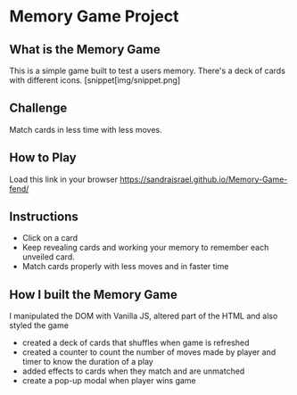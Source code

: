 # Memory Game Project

## What is the Memory Game
This is a simple game built to test a users memory. There's a deck of cards with different icons. 
[snippet[img/snippet.png]

## Challenge
Match cards in less time with less moves.

## How to Play
Load this link in your browser https://sandraisrael.github.io/Memory-Game-fend/

## Instructions
* Click on a card
* Keep revealing cards and working your memory to remember each unveiled card.
* Match cards properly with less moves and in faster time


## How I built the Memory Game
I manipulated the DOM with Vanilla JS, altered part of the HTML and also styled the game
* created a deck of cards that shuffles when game is refreshed
* created a counter to count the number of moves made by player and timer to know the duration of a play
* added effects to cards when they match and are unmatched
* create a pop-up modal when player wins game
